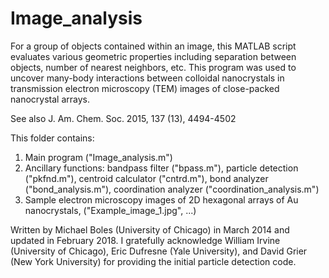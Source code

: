 # Image_analysis
For a group of objects contained within an image, this MATLAB script evaluates various geometric properties including separation between objects, number of nearest neighbors, etc. This program was used to uncover many-body interactions between colloidal nanocrystals in transmission electron microscopy (TEM) images of close-packed nanocrystal arrays. 

See also J. Am. Chem. Soc. 2015, 137 (13), 4494-4502

This folder contains:
1. Main program ("Image_analysis.m")
2. Ancillary functions: bandpass filter ("bpass.m"), particle detection ("pkfnd.m"), centroid calculator ("cntrd.m"), bond analyzer ("bond_analysis.m"), coordination analyzer ("coordination_analysis.m")
3. Sample electron microscopy images of 2D hexagonal arrays of Au nanocrystals, ("Example_image_1.jpg", ...)

Written by Michael Boles (University of Chicago) in March 2014 and updated in February 2018. I gratefully acknowledge William Irvine (University of Chicago), Eric Dufresne (Yale University), and David Grier (New York University) for providing the initial particle detection code.
